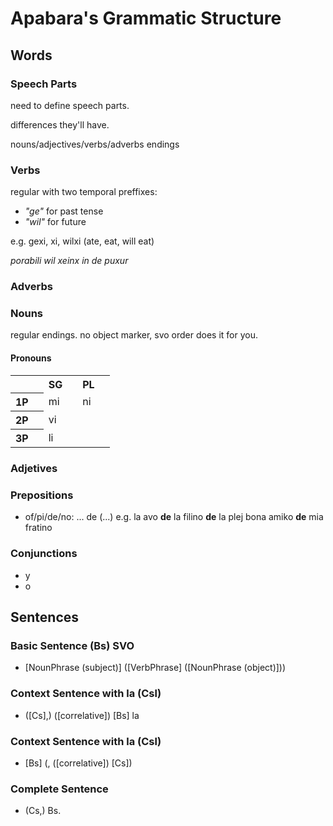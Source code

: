 # Apabara's Grammatic Structure

## Words

### Speech Parts

need to define speech parts.

differences they'll have. 

nouns/adjectives/verbs/adverbs endings

### Verbs

regular with two temporal preffixes:

* *"ge"* for past tense
* *"wil"* for future

e.g. gexi, xi, wilxi (ate, eat, will eat)

*porabili wil xeinx in de puxur*

### Adverbs

### Nouns

regular endings. no object marker, svo order does it for you.

#### Pronouns

<table>
  <tr>
    <th><th>
    <th>SG<th>
    <th>PL<th>
  </tr>
  <tr>
    <th>1P<th>
    <td>mi<td>
    <td>ni<td>
  </tr>
  <tr>
    <th>2P<th>
    <td colspan="2">vi<td>
  </tr>
  <tr>
    <th>3P<th>
    <td colspan="2">li<td>
  </tr>
</table>

### Adjetives

### Prepositions

* of/pi/de/no: ... de (...)
e.g. la avo **de** la filino **de** la plej bona amiko **de** mia fratino

### Conjunctions

* y
* o

## Sentences

### Basic Sentence (Bs) SVO

* \[NounPhrase (subject)\] (\[VerbPhrase\] (\[NounPhrase (object)\]))

### Context Sentence with la (Csl)

* (\[Cs\],) (\[correlative\]) \[Bs\] la

### Context Sentence with la (Csl)

* \[Bs\] (, (\[correlative\]) \[Cs\])

### Complete Sentence

* (Cs,) Bs.
